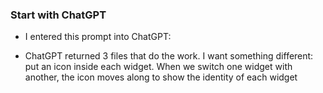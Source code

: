 ### Start with ChatGPT
- I entered this prompt into ChatGPT:

- ChatGPT returned 3 files that do the work. I want something different: put an icon inside each widget. When we switch one widget with another, the icon moves along to show the identity of each widget